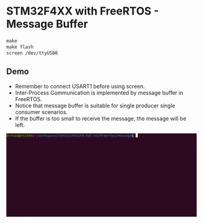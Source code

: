 # STM32F4XX with FreeRTOS - Message Buffer
```shell
make
make flash
screen /dev/ttyUSB0
```

## Demo
* Remember to connect USART1 before using screen.
* Inter-Process Communication is implemented by message buffer in FreeRTOS.
* Notice that message buffer is suitable for single producer single consumer scenarios.
* If the buffer is too small to receive the message, the message will be left.

![](message.gif)
